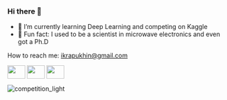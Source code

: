 ### Hi there 👋 
- 🤖 I’m currently learning Deep Learning and competing on Kaggle
- 📡 Fun fact: I used to be a scientist in microwave electronics and even got a Ph.D

How to reach me: ikrapukhin@gmail.com

<!-- <h3 align="left">My links:</h3> -->
<p align="left">
<a href="https://t.me/krapukhin" target="blank"><img align="center" src="https://cdn.jsdelivr.net/npm/simple-icons@3.0.1/icons/telegram.svg" alt="" height="30" width="40" /></a>
<a href="https://www.kaggle.com/krapukhin/" target="blank"><img align="center" src="https://cdn.jsdelivr.net/npm/simple-icons@3.0.1/icons/kaggle.svg" alt="" height="30" width="40" /></a>
<a href="https://twitter.com/dkrapukhin" target="blank"><img align="center" src="https://cdn.jsdelivr.net/npm/simple-icons@3.0.1/icons/twitter.svg" alt="" height="30" width="40" /></a>
</p>

![competition_light](https://road-to-kaggle-grandmaster.vercel.app/api/badges/krapukhin/competition/light)
